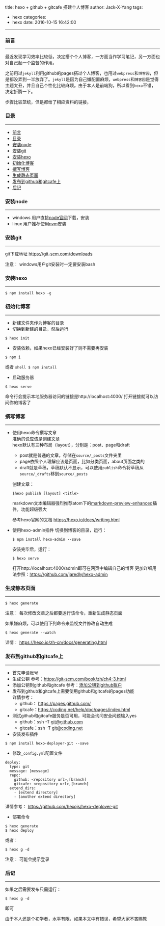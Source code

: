 title: hexo + github + gitcafe 搭建个人博客
author: Jack-X-Yang
tags:
  - hexo
categories:
  - hexo
date: 2016-10-15 16:42:00
---
### 前言
---
最近发现学习效率比较低，决定搭个个人博客，一方面当作学习笔记，另一方面也对自己起一个监督的作用。

之前用过`jekyll`利用github的pages搭过个人博客，也用过`webpress`和`博客园`，但是都没弄到一半放弃了。`jekyll`是因为自己嫌配置麻烦，`webpress`和`博客园`是觉得主题太丑，并且自己个性化比较麻烦。由于本人是前端狗，所以看到`hexo`不错，决定折腾一下。

步骤比较笼统，但是都给了相应资料的链接。


### 目录
---
<!-- toc -->

- [前言](#前言)
- [目录](#目录)
- [安装node](#安装node)
- [安装git](#安装git)
- [安装hexo](#安装hexo)
- [初始化博客](#初始化博客)
- [撰写博客](#撰写博客)
- [生成静态页面](#生成静态页面)
- [发布到github和gitcafe上](#发布到github和gitcafe上)
- [后记](#后记)

<!-- tocstop -->
### 安装node
---
- windows 用户直接[node官网](https://nodejs.org/en/)下载，安装
- linux 用户推荐使用[nvm](https://github.com/creationix/nvm)安装

### 安装git
---
git下载地址 https://git-scm.com/downloads

注意： windows用户git安装时一定要安装bash

### 安装hexo
---
```shell
$ npm install hexo -g
```

### 初始化博客
---
- 新建文件夹作为博客的目录
- 切换到新建的目录，然后运行
```shell
$ hexo init
```
- 安装依赖，如果hexo已经安装好了则不需要再安装
```shell
$ npm i
```
  或者
	```shell
	$ npm install
	```
- 启动服务器
```shell
$ hexo serve
```
命令行会提示本地服务器访问的链接是http://localhost:4000/
打开链接就可以访问你的博客了

### 撰写博客
---
- 使用hexo命令撰写文章  
  准确的说应该是创建文章  
  hexo默认有三种布局（layout），分别是：post、page和draft
  - post就是普通的文章，存储在`source/_posts`文件夹里
  - page依照个人理解应该是页面，比如分类页面，about页面之类的  
  - draft就是草稿，草稿默认不显示，可以使用`publish`命令将草稿从`source/_drafts`移到`source/_posts`

  创建文章：
  ```shell
  $hexo publish [layout] <title>
  ```

  markdown文本编辑器强烈推荐atom下的[markdown-preview-enhanced](https://atom.io/packages/markdown-preview-enhanced)插件，功能超级强大

  参考hexo官网的文档 https://hexo.io/docs/writing.html
- 使用hexo-admin插件
切换到博客的目录，运行：
  ```shell
  $ npm install hexo-admin --save
  ```
  安装完毕后，运行：
  ```shell
  $ hexo serve
  ```
  打开http://localhost:4000/admin即可在网页中编辑自己的博客
  更加详细用法参照：https://github.com/jaredly/hexo-admin

### 生成静态页面
---
```shell
$ hexo generate
```
注意： 每次修改文章之后都要运行该命令，重新生成静态页面

如果嫌麻烦，可以使用下列命令来监视文件修改自动生成
```shell
$ hexo generate --watch
```

详情： https://hexo.io/zh-cn/docs/generating.html

### 发布到github和gitcafe上
---
- 首先申请账号
- 生成公钥
参考：https://git-scm.com/book/zh/ch4-3.html
- 添加公钥到github和gitcafe 参考：[添加公钥到github账户](https://help.github.com/articles/adding-a-new-ssh-key-to-your-github-account/)
- 发布到github和gitcafe上需要使用github和gitcafe的pages功能  
详情参考：
	- github： https://pages.github.com/
	- gitcafe：https://coding.net/help/doc/pages/index.html
- 测试github和gitcafe服务是否可用，可能会询问安全问题输入yes
	- github：ssh -T git@github.com
    - gitcafe：ssh -T git@coding.net
- 安装发布插件
```shell
$ npm install hexo-deployer-git --save
```
- 修改`_config.yml`配置文件
```shell
deploy:
  type: git
  message: [message]
  repo:
    github: <repository url>,[branch]
    gitcafe: <repository url>,[branch]
  extend_dirs:
    - [extend directory]
    - [another extend directory]
```
  详情参考： https://github.com/hexojs/hexo-deployer-git
- 部署命令
```shell
$ hexo generate
$ hexo deploy
```
  或者：
  ```shell
  $ hexo g -d
  ```
  注意： 可能会提示登录

### 后记
---
如果之后需要发布只需运行：
```shell
$ hexo g -d
```
即可

由于本人还是个初学者，水平有限，如果本文中有错误，希望大家不吝赐教
